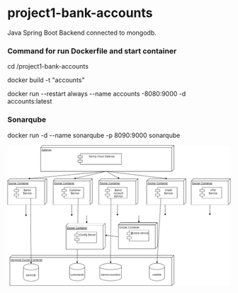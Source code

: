 # project1-bank-accounts
Java Spring Boot Backend connected to mongodb.

### Command for run Dockerfile and start container
cd /project1-bank-accounts

docker build -t "accounts"

docker run --restart always --name accounts -8080:9000 -d accounts:latest

### Sonarqube
docker run -d --name sonarqube -p 8090:9000 sonarqube

![Screenshot](arquitectura.png)